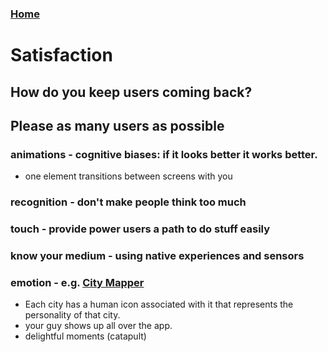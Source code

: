 ### [Home](intros.html)
# Satisfaction

## How do you keep users coming back?

## Please as many users as possible
### animations - cognitive biases: if it looks better it works better.
* one element transitions between screens with you

### recognition - don't make people think too much
### touch - provide power users a path to do stuff easily
### know your medium - using native experiences and sensors
### emotion - e.g. [City Mapper](https://citymapper.com/) 
* Each city has a human icon associated with it that represents the personality of that city.
* your guy shows up all over the app.
* delightful moments (catapult)

